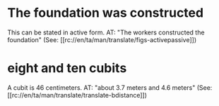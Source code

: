 # The foundation was constructed

This can be stated in active form. AT: "The workers constructed the foundation" (See: [[rc://en/ta/man/translate/figs-activepassive]])

# eight and ten cubits

A cubit is 46 centimeters. AT: "about 3.7 meters and 4.6 meters" (See: [[rc://en/ta/man/translate/translate-bdistance]])

